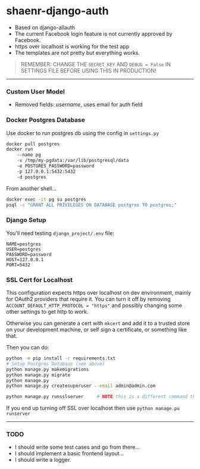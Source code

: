 # shaenr-django-auth
+ Based on django-allauth
+ The current Facebook login feature is not currently approved by Facebook.
+ https over localhost is working for the test app
+ The templates are not pretty but everything works.

> REMEMBER: CHANGE THE `SECRET_KEY` AND `DEBUG = False` IN SETTINGS FILE BEFORE USING THIS IN PRODUCTION!

---

### Custom User Model
+ Removed fields: *username*, uses email for auth field

### Docker Postgres Database
Use docker to run postgres db using the config in `settings.py`

```bash
docker pull postgres
docker run 
    --name pg 
    -v /tmp/my-pgdata:/var/lib/postgresql/data 
    -e POSTGRES_PASSWORD=password 
    -p 127.0.0.1:5432:5432 
    -d postgres
```

From another shell...

```bash
docker exec -it pg su postgres
psql -c "GRANT ALL PRIVILEGES ON DATABASE postgres TO postgres;"
```

### Django Setup

You'll need testing `django_project/.env` file:

```dotenv
NAME=postgres
USER=postgres
PASSWORD=password
HOST=127.0.0.1
PORT=5432
```

### SSL Cert for Localhost
This configuration expects https over localhost on dev environment, mainly for OAuth2 providers that require it. 
You can turn it off by removing `ACCOUNT_DEFAULT_HTTP_PROTOCOL = "https"` and possibly changing some other settings to get http to work.

Otherwise you can generate a cert with `mkcert` and add it to a trusted store on your development machine, or self sign a certificate, or something like that.

Then you can do:

```bash
python -m pip install -r requirements.txt
# Setup Postgres Database (see above)
python manage.py makemigrations
python manage.py migrate
python manage.py
python manage.py createsuperuser --email admin@admin.com

python manage.py runsslserver     # NOTE this is a different command that usual!
```

If you end up turning off SSL over localhost then use `python manage.pu runserver`

---

### TODO

+ I should write some test cases and go from there...
+ I should implement a basic frontend layout...
+ I should write a logger.
